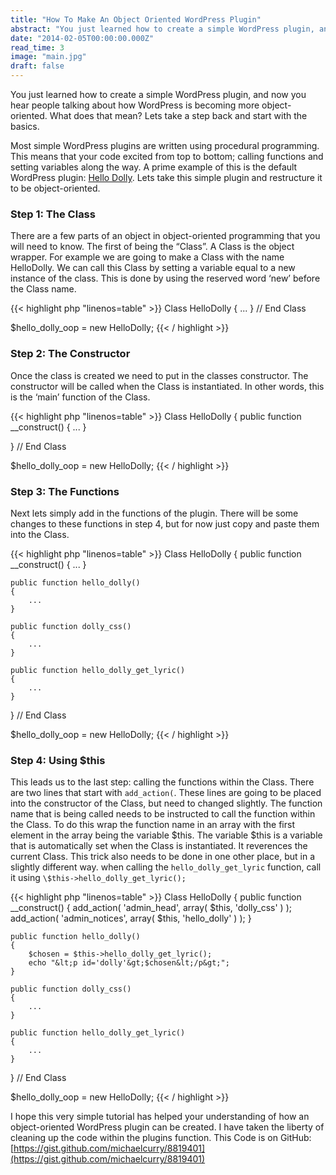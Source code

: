 ```yaml
---
title: "How To Make An Object Oriented WordPress Plugin"
abstract: "You just learned how to create a simple WordPress plugin, and now you hear people talking about how WordPress is becoming more object-oriented. What does that mean? Lets take a step back and start with the basics."
date: "2014-02-05T00:00:00.000Z"
read_time: 3
image: "main.jpg"
draft: false
---
```


You just learned how to create a simple WordPress plugin, and now you hear people talking about how WordPress is becoming more object-oriented. What does that mean? Lets take a step back and start with the basics.

Most simple WordPress plugins are written using procedural programming. This means that your code excited from top to bottom; calling functions and setting variables along the way. A prime example of this is the default WordPress plugin: [Hello Dolly](https://github.com/WordPress/WordPress/blob/7ee6ad566d5b28bcbb105432f1dbf06751c1aeda/wp-content/plugins/hello.php). Lets take this simple plugin and restructure it to be object-oriented.

### Step 1: The Class

There are a few parts of an object in object-oriented programming that you will need to know. The first of being the “Class”. A Class is the object wrapper. For example we are going to make a Class with the name HelloDolly. We can call this Class by setting a variable equal to a new instance of the class. This is done by using the reserved word ‘new’ before the Class name.

{{< highlight php "linenos=table" >}}
Class HelloDolly
{
	...
} // End Class

$hello_dolly_oop = new HelloDolly;
{{< / highlight >}}

### Step 2: The Constructor

Once the class is created we need to put in the classes constructor. The constructor will be called when the Class is instantiated. In other words, this is the ‘main’ function of the Class.

{{< highlight php "linenos=table" >}}
Class HelloDolly
{
	public function __construct()
	{
		...
	}

} // End Class

$hello_dolly_oop = new HelloDolly;
{{< / highlight >}}

### Step 3: The Functions

Next lets simply add in the functions of the plugin. There will be some changes to these functions in step 4, but for now just copy and paste them into the Class.

{{< highlight php "linenos=table" >}}
Class HelloDolly
{
	public function __construct()
	{
		...
	}

	public function hello_dolly()
	{
		...
	}

	public function dolly_css()
	{
		...
	}

	public function hello_dolly_get_lyric()
	{
		...
	}

} // End Class

$hello_dolly_oop = new HelloDolly;
{{< / highlight >}}

### Step 4: Using \$this

This leads us to the last step: calling the functions within the Class. There are two lines that start with `add_action(`. These lines are going to be placed into the constructor of the Class, but need to changed slightly. The function name that is being called needs to be instructed to call the function within the Class. To do this wrap the function name in an array with the first element in the array being the variable $this. The variable $this is a variable that is automatically set when the Class is instantiated. It reverences the current Class. This trick also needs to be done in one other place, but in a slightly different way. when calling the `hello_dolly_get_lyric` function, call it using `\$this->hello_dolly_get_lyric();`

{{< highlight php "linenos=table" >}}
Class HelloDolly
{
	public function __construct()
	{
		add_action( 'admin_head', array( $this, 'dolly_css' ) );
		add_action( 'admin_notices', array( $this, 'hello_dolly' ) );
	}

	public function hello_dolly()
	{
		$chosen = $this->hello_dolly_get_lyric();
		echo "&lt;p id='dolly'&gt;$chosen&lt;/p&gt;";
	}

	public function dolly_css()
	{
		...
	}

	public function hello_dolly_get_lyric()
	{
		...
	}

} // End Class

$hello_dolly_oop = new HelloDolly;
{{< / highlight >}}

I hope this very simple tutorial has helped your understanding of how an object-oriented WordPress plugin can be created. I have taken the liberty of cleaning up the code within the plugins function. This Code is on GitHub: [https://gist.github.com/michaelcurry/8819401](https://gist.github.com/michaelcurry/8819401)
